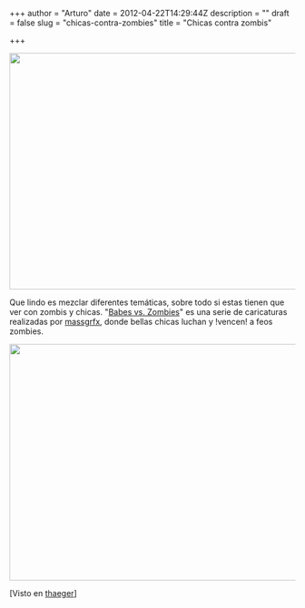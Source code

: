 +++
author = "Arturo"
date = 2012-04-22T14:29:44Z
description = ""
draft = false
slug = "chicas-contra-zombies"
title = "Chicas contra zombis"

+++

<img class="size-full wp-image-599" title="chicas-vs-zombies-1" src="http://geeksan.com/wp-content/uploads/2012/04/chicas-vs-zombies-1.jpg" alt="" width="640" height="417" />

Que lindo es mezclar diferentes temáticas, sobre todo si estas tienen que ver con zombis y chicas. "<a href="http://massgrfx.deviantart.com/art/Babes-Vs-Zombies-Flashlight-265866119">Babes vs. Zombies</a>" es una serie de caricaturas realizadas por <a href="http://massgrfx.deviantart.com/">massgrfx</a>, donde bellas chicas luchan y !vencen! a feos zombies.

<img class="aligncenter size-full wp-image-600" title="chicas-zombies-2" src="http://geeksan.com/wp-content/uploads/2012/04/chicas-zombies-2.jpg" alt="" width="640" height="417" />

[Visto en <a href="http://blog.thaeger.com/2011/09/28/babes-vs-zombies/">thaeger</a>]